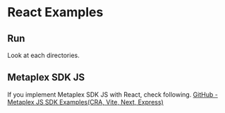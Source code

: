 # React Examples
## Run
Look at each directories.

## Metaplex SDK JS
If you implement Metaplex SDK JS with React, check following.
[GitHub - Metaplex JS SDK Examples(CRA, Vite, Next, Express)](https://github.com/metaplex-foundation/js-examples)